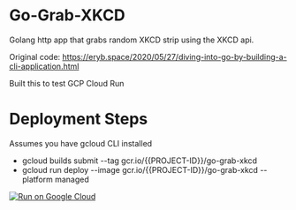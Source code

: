 Go-Grab-XKCD
=============
Golang http app that grabs random XKCD strip using the XKCD api.

Original code: https://eryb.space/2020/05/27/diving-into-go-by-building-a-cli-application.html

Built this to test GCP Cloud Run

Deployment Steps
=================
Assumes you have gcloud CLI installed

- gcloud builds submit --tag gcr.io/{{PROJECT-ID}}/go-grab-xkcd
- gcloud run deploy --image gcr.io/{{PROJECT-ID}}/go-grab-xkcd --platform managed

[![Run on Google Cloud](https://deploy.cloud.run/button.svg)](https://deploy.cloud.run)

